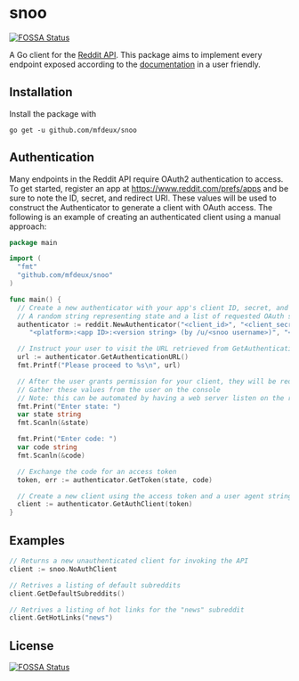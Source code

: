 # snoo
[![FOSSA Status](https://app.fossa.io/api/projects/git%2Bgithub.com%2Fmfdeux%2Fsnoo.svg?type=shield)](https://app.fossa.io/projects/git%2Bgithub.com%2Fmfdeux%2Fsnoo?ref=badge_shield)


A Go client for the [Reddit API](https://github.com/reddit/reddit/wiki/API). This package aims to implement every endpoint exposed according to the [documentation](https://www.reddit.com/dev/api) in a user friendly.

## Installation

Install the package with

`go get -u github.com/mfdeux/snoo`

## Authentication

Many endpoints in the Reddit API require OAuth2 authentication to access. To get started, register an app at https://www.reddit.com/prefs/apps and be sure to note the ID, secret, and redirect URI. These values will be used to construct the Authenticator to generate a client with OAuth access. The following is an example of creating an authenticated client using a manual approach:

```Go
package main

import (
  "fmt"
  "github.com/mfdeux/snoo"
)

func main() {
  // Create a new authenticator with your app's client ID, secret, and redirect URI
  // A random string representing state and a list of requested OAuth scopes are required
  authenticator := reddit.NewAuthenticator("<client_id>", "<client_secret>", "<redirect_uri>",
     "<platform>:<app ID>:<version string> (by /u/<snoo username>)", "<random_string>", snoo.ScopeIdentity)

  // Instruct your user to visit the URL retrieved from GetAuthenticationURL in their web browser
  url := authenticator.GetAuthenticationURL()
  fmt.Printf("Please proceed to %s\n", url)

  // After the user grants permission for your client, they will be redirected to the supplied redirect_uri with a code and state as URL parameters
  // Gather these values from the user on the console
  // Note: this can be automated by having a web server listen on the redirect_uri and parsing the state and code params
  fmt.Print("Enter state: ")
  var state string
  fmt.Scanln(&state)

  fmt.Print("Enter code: ")
  var code string
  fmt.Scanln(&code)

  // Exchange the code for an access token
  token, err := authenticator.GetToken(state, code)

  // Create a new client using the access token and a user agent string to identify your application
  client := authenticator.GetAuthClient(token)
}
```

## Examples

```Go
// Returns a new unauthenticated client for invoking the API
client := snoo.NoAuthClient

// Retrives a listing of default subreddits
client.GetDefaultSubreddits()

// Retrives a listing of hot links for the "news" subreddit
client.GetHotLinks("news")
```


## License
[![FOSSA Status](https://app.fossa.io/api/projects/git%2Bgithub.com%2Fmfdeux%2Fsnoo.svg?type=large)](https://app.fossa.io/projects/git%2Bgithub.com%2Fmfdeux%2Fsnoo?ref=badge_large)